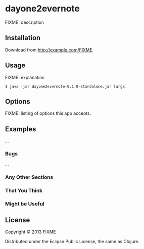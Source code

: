 # dayone2evernote

FIXME: description

## Installation

Download from http://example.com/FIXME.

## Usage

FIXME: explanation

    $ java -jar dayone2evernote-0.1.0-standalone.jar [args]

## Options

FIXME: listing of options this app accepts.

## Examples

...

### Bugs

...

### Any Other Sections
### That You Think
### Might be Useful

## License

Copyright © 2013 FIXME

Distributed under the Eclipse Public License, the same as Clojure.
